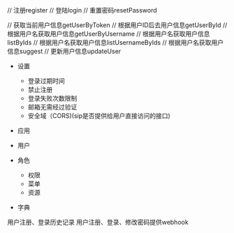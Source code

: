 
// 注册register
// 登陆login
// 重置密码resetPassword

// 获取当前用户信息getUserByToken
// 根据用户ID后去用户信息getUserById
// 根据用户名获取用户信息getUserByUsername
// 根据用户名获取用户信息listByIds
// 根据用户名获取用户信息listUsernameByIds
// 根据用户名获取用户信息suggest
// 更新用户信息updateUser




- 设置
	- 登录过期时间
	- 禁止注册
	- 登录失败次数限制
	- 邮箱无需经过验证
	- 安全域（CORS)(sip是否提供给用户直接访问的接口)

- 应用
- 用户

- 角色
	- 权限
	- 菜单
	- 资源

- 字典


用户注册、登录历史记录
用户注册、登录、修改密码提供webhook
